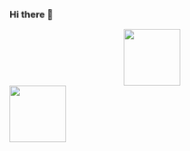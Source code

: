 ### Hi there 👋


<div id="header" align="center">
  <img src="https://media.giphy.com/media/5GqrzudeH7m7fKrUoc/giphy.gif" width="100"/>
</div>

<div> <img  src="https://img.shields.io/twitter/url?style=social&url=https%3A%2F%2Ftwitter.com%2Fsvetlanajokic" width="100"/>
</div>
<!--
**Holllyyyy/Holllyyyy** is a ✨ _special_ ✨ repository because its `README.md` (this file) appears on your GitHub profile.

Here are some ideas to get you started:

- 🔭 I’m currently working on ...
- 🌱 I’m currently learning ...
- 👯 I’m looking to collaborate on ...
- 🤔 I’m looking for help with ...
- 💬 Ask me about ...
- 📫 How to reach me: ...
- 😄 Pronouns: ...
- ⚡ Fun fact: ...
-->
